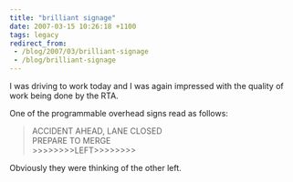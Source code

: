 ```yaml
---
title: "brilliant signage"
date: 2007-03-15 10:26:18 +1100
tags: legacy
redirect_from:
 - /blog/2007/03/brilliant-signage
 - /blog/brilliant-signage
---
```


I was driving to work today and I was again impressed with the quality of work being done by the RTA.

One of the programmable overhead signs read as follows:

> ACCIDENT AHEAD, LANE CLOSED  
> PREPARE TO MERGE  
> \>\>\>\>\>\>\>\>LEFT\>\>\>\>\>\>\>\>

Obviously they were thinking of the other left.
